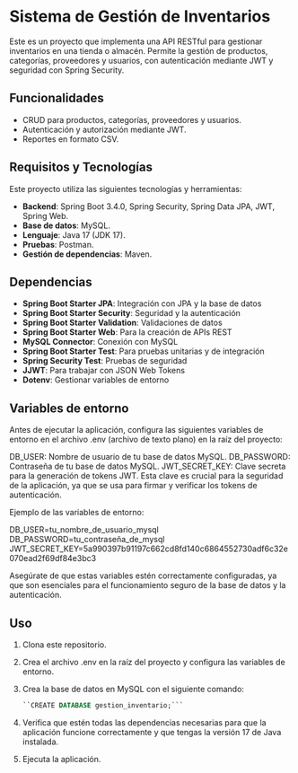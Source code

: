 # Sistema de Gestión de Inventarios

Este es un proyecto que implementa una API RESTful para gestionar inventarios en una tienda o almacén. Permite la gestión de productos, categorías, proveedores y usuarios, con autenticación mediante JWT y seguridad con Spring Security.

## Funcionalidades

- CRUD para productos, categorías, proveedores y usuarios.
- Autenticación y autorización mediante JWT.
- Reportes en formato CSV.

## Requisitos y Tecnologías

Este proyecto utiliza las siguientes tecnologías y herramientas:

- **Backend**: Spring Boot 3.4.0, Spring Security, Spring Data JPA, JWT, Spring Web.
- **Base de datos**: MySQL.
- **Lenguaje**: Java 17 (JDK 17).
- **Pruebas**: Postman.
- **Gestión de dependencias**: Maven.

## Dependencias

- **Spring Boot Starter JPA**: Integración con JPA y la base de datos
- **Spring Boot Starter Security**: Seguridad y la autenticación
- **Spring Boot Starter Validation**: Validaciones de datos
- **Spring Boot Starter Web**: Para la creación de APIs REST
- **MySQL Connector**: Conexión con MySQL
- **Spring Boot Starter Test**: Para pruebas unitarias y de integración
- **Spring Security Test**:  Pruebas de seguridad
- **JJWT**: Para trabajar con JSON Web Tokens
- **Dotenv**: Gestionar variables de entorno

## Variables de entorno

Antes de ejecutar la aplicación, configura las siguientes variables de entorno en el archivo .env (archivo de texto plano) en la raíz del proyecto:

DB_USER: Nombre de usuario de tu base de datos MySQL.
DB_PASSWORD: Contraseña de tu base de datos MySQL.
JWT_SECRET_KEY: Clave secreta para la generación de tokens JWT. Esta clave es crucial para la seguridad de la aplicación, ya que se usa para firmar y verificar los tokens de autenticación.

Ejemplo de las variables de entorno:

DB_USER=tu_nombre_de_usuario_mysql
DB_PASSWORD=tu_contraseña_de_mysql
JWT_SECRET_KEY=5a990397b91197c662cd8fd140c6864552730adf6c32e070ead2f69df84e3bc3

Asegúrate de que estas variables estén correctamente configuradas, ya que son esenciales para el funcionamiento seguro de la base de datos y la autenticación.

## Uso

1. Clona este repositorio.
2. Crea el archivo .env en la raíz del proyecto y configura las variables de entorno.
3. Crea la base de datos en MySQL con el siguiente comando:

   ```sql
   ``CREATE DATABASE gestion_inventario;```
4. Verifica que estén todas las dependencias necesarias para que la aplicación funcione correctamente y que tengas la versión 17 de Java instalada.
5. Ejecuta la aplicación.
